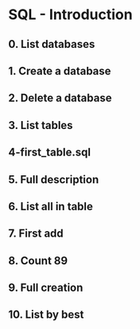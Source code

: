 # SQL - Introduction

## 0. List databases
## 1. Create a database
## 2. Delete a database
## 3. List tables
## 4-first_table.sql
## 5. Full description
## 6. List all in table
## 7. First add
## 8. Count 89
## 9. Full creation
## 10. List by best
